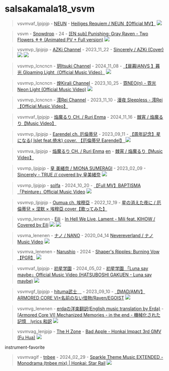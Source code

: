 # salsakamala18_vsvm
> vsvmvaf_ljpjpjp - [NEUN](https://m.youtube.com/@NEUN09) - [Heiliges Requiem / NEUN【Official MV】](https://youtu.be/niLhHoFSJO8) <img src="media/niLhHoFSJO8/Screenshot_2024-11-17-15-02-42-45.png">


> vsvm - [Snowdrop]() - 24 - [[EN sub] Punishing: Gray Raven - Two Flowers ⚘⚘ (Animated PV + Full version)](https://youtu.be/Geks07p2O0k) <img src="media/Geks07p2O0k/Screenshot_2024-11-19-23-13-56-73.png">


> vsvmvp_ljpjpjp - [AZKi Channel](https://m.youtube.com/@AZKi-vi5mw) - 2023_11_22 - [Sincerely / AZKi (Cover)](https://youtu.be/XRanmtPhSU4) <img src="media/XRanmtPhSU4/Screenshot_2024-11-19-20-10-52-25.png"> <img src="media/XRanmtPhSU4/Screenshot_2024-11-19-20-15-18-57.png">


> vsvmvp_lcncncn - [玥Itsuki Channel](https://m.youtube.com/@ItsukiIanvs) - 2024_11_08 - [【扉暮IANVS 】暮光 Gloaming Light（Official Music Video）](https://youtu.be/ngugUrxnrug) <img src="media/ngugUrxnrug/Screenshot_2024-11-19-15-27-14-97.png">


> vsvmvp_lcncncn - [煌Kirali Channel](https://m.youtube.com/@%E7%85%8CKirali) - 2023_10_25 - [霓NEO(n) - 霓光 Neon Light (Official Music Video)](https://youtu.be/eZ0JPnDdnks) <img src="media/eZ0JPnDdnks/Screenshot_2024-11-19-16-23-18-72.png">


> vsvmvp_lcncncn - [澪Rei Channel](https://m.youtube.com/@%E6%BE%AARei) - 2023_11_10 - [漫夜 Sleepless - 澪Rei【Official Music Video】](https://youtu.be/Gl428Ix5ZC8)


> vsvmvaf_ljpjpjp - [焔魔るり CH. / Ruri Enma](https://m.youtube.com/@EnmaRuri) - 2024_11_16 - [棘宵 / 焔魔るり【Music Video】](https://youtu.be/fORTvrmNFeM)


> vsvmvp_ljpjpjp - [Earendel ch. 厄倫蒂兒](https://m.youtube.com/@EarendelXDFP) - 2023_09_11 - [【周年記念】星になる( Islet feat.倚水) cover. 【厄倫蒂兒 Earendel】 ](https://youtu.be/uhqKUExNaF4) <img src="media/uhqKUExNaF4/Screenshot_2024-11-19-16-47-21-27.png">


> vsvmva_ljpjpjp - [焔魔るり CH. / Ruri Enma](https://m.youtube.com/@EnmaRuri) [en](https://www.youtube.com/channel/UC1nqXaKzG4hd1SRFVra16gw) - [棘宵 / 焔魔るり【Music Video】](https://youtu.be/fORTvrmNFeM)


> vsvmp_ljpjpjp - [皇 美緒奈 / MIONA SUMERAGI](https://m.youtube.com/@MIONASUMERAGI) - 2023_02_09 - [Sincerely - TRUE // covered by 皇美緒奈](https://youtu.be/6VC68QFEJaw) <img src="media/6VC68QFEJaw/Screenshot_2024-11-19-20-29-31-13.png">


> vsvmp_ljpjpjp - [solfa](https://m.youtube.com/@solfainfo) - 2024_10_20 - [【Full MV】BAPTISMA「Peinture」Official Music Video](https://youtu.be/MyP42sAhKcs) <img src="media/MyP42sAhKcs/Screenshot_2024-11-17-14-51-04-58.png">


> vsvmvp_ljpjpjp - [Oumua ch. 埃穆亞](https://m.youtube.com/@OumuaXDFP) - 2022_12_19 - [星の消えた夜に / 厄倫蒂兒 × 涅默 × 埃穆亞 cover【歌ってみた】](https://youtu.be/XPywHJ4hN5w)


> vsvmp_lenenen - [Eili](https://m.youtube.com/@EiliYT) - [In Hell We Live, Lament - Mili feat. KIHOW / Covered by Eili](https://youtu.be/BKtLUYlS2_8) <img src="media/BKtLUYlS2_8/Screenshot_2024-11-17-14-40-13-09.png"> <img src="media/BKtLUYlS2_8/Screenshot_2024-11-17-14-40-54-29.png">


> vsvma_lenenen - [ナノ / NANO](https://m.youtube.com/@%E3%83%8A%E3%83%8E) - 2020_04_14 [Nevereverland / ナノ Music Video](https://youtu.be/Hx_nMs-sjZg) <img src="media/Hx_nMs-sjZg/Screenshot_2024-11-17-13-44-57-73.png">


> vsvmva_lenenen - [Narushio](https://m.youtube.com/@narushio) - 2024 - [Shaper's Ripples: Burning Vow【PGR】](https://youtu.be/rHkpMzBJ6lU) <img src="media/rHkpMzBJ6lU/Screenshot_2024-11-19-22-51-34-57.png">


> vsvmvaf_ljpjpjp - [初星学園](https://m.youtube.com/@hatsuboshi_gakuen) - 2024_05_02 - [初星学園 「Luna say maybe」Official Music Video (HATSUBOSHI GAKUEN - Luna say maybe)](https://youtu.be/Sq5Dj0U06vQ) <img src="media/Sq5Dj0U06vQ/Screenshot_2024-11-17-13-33-12-54.png">


> vsvmvgf_ljpjpjp - [hituma武士　](https://m.youtube.com/@busikatuo3840) - 2023_09_10 - [【MAD/AMV】ARMORED CORE VI×名前のない怪物/Raven/EGOIST](https://youtu.be/kgBNhIuR6zE) <img src="media/kgBNhIuR6zE/Screenshot_2024-11-17-13-23-32-86.png">

> vsvmvg_lenenen - [erdaの洋楽翻訳(English music translation by Erda)](https://m.youtube.com/@Lana_Nielsen) - [[Armored Core Ⅵ] Mechanized Memories - in the end - 機械化された記憶　lyrics 和訳](https://youtu.be/tR2oqBzMwcE) <img src="media/tR2oqBzMwcE/Screenshot_2024-11-17-13-08-13-67.png">


> vsvmvag_lenjpjp - [The H Zone](https://m.youtube.com/@TheHZone) - [Bad Apple - Honkai Impact 3rd GMV (Fu Hua)](https://youtu.be/Dzt6H_s9R_s) <img src="media/Dzt6H_s9R_s/Screenshot_2024-11-17-15-43-05-91.png">

instrument-favorite
> vsvmvagif - [tnbee](https://m.youtube.com/@tnbee) - 2024_02_29 - [Sparkle Theme Music EXTENDED - Monodrama (tnbee mix) | Honkai: Star Rail](https://youtu.be/-q80QowuJSk) <img src="media/-q80QowuJSk/Screenshot_2024-11-17-16-05-29-44.png">
